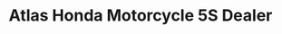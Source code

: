 ---
title: "Atlas Honda Motorcycle 5S Dealer"
url: /sheikhupura/atlas-honda-motorcycle-5s-dealer/
shop: motorcycle
---